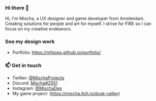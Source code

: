 ### Hi there 👋

Hi, I'm Mischa, a UX designer and game developer from Amsterdam. <br>
Creating solutions for people and art for myself. I strive for FIRE so I can focus on my creative endeavors. <br>

### See my design work
- Portfolio: https://mfgoes.github.io/portfolio/

### 📫 Get in touch

- Twitter: [@MischaProjects](https://twitter.com/MischaProjects)
- Discord: [Mischa#2551](https://discord.com/)
- Instagram: [@MischaDes](https://www.instagram.com/mischades)
- My game project: (https://mischa.itch.io/dusk-valley)


<!--
**mfgoes/mfgoes** is a ✨ _special_ ✨ repository because its `README.md` (this file) appears on your GitHub profile.

## 📌 Pinned
| 💖 [Magical Girl Lifestyle newsletter](https://magicalgirl.substack.com) | 🔪 [On all that fuckery](https://www.tinykat.cafe/on-all-that-fuckery) |

Here are some ideas to get you started:

- 🔭 I’m currently working on ...
- 🌱 I’m currently learning ...
- 👯 I’m looking to collaborate on ...
- 🤔 I’m looking for help with ...
- 💬 Ask me about ...
- 📫 How to reach me: ...
- 😄 Pronouns: ...
- ⚡ Fun fact: ...
-->
